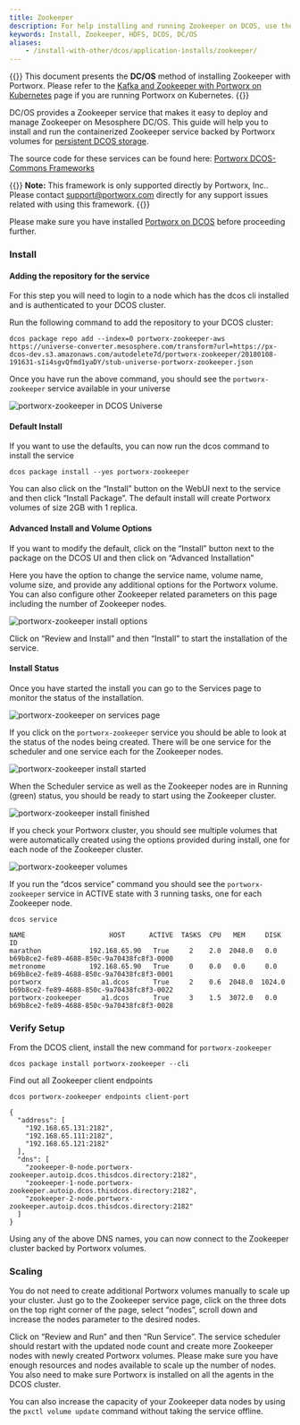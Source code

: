```yaml
---
title: Zookeeper
description: For help installing and running Zookeeper on DCOS, use the guide from Portworx! Achieve more with Portworx backing your cluster.
keywords: Install, Zookeeper, HDFS, DCOS, DC/OS
aliases:
    - /install-with-other/dcos/application-installs/zookeeper/
---
```

{{<info>}}
This document presents the **DC/OS** method of installing Zookeeper with Portworx. Please refer to the [Kafka and Zookeeper with Portworx on Kubernetes](/operations/operate-kubernetes/application-install-with-kubernetes/kafka-with-zookeeper) page if you are running Portworx on Kubernetes.
{{</info>}}

DC/OS provides a Zookeeper service that makes it easy to deploy and manage Zookeeper on Mesosphere DC/OS. This guide will help you to install and run the containerized Zookeeper service backed by Portworx volumes for [persistent DCOS storage](https://portworx.com/use-case/persistent-storage-dcos/).

The source code for these services can be found here: [Portworx DCOS-Commons Frameworks](https://github.com/portworx/dcos-commons)

{{<info>}}
**Note:**
This framework is only supported directly by Portworx, Inc.. Please contact support@portworx.com directly for any support issues related with using this framework.
{{</info>}}

Please make sure you have installed [Portworx on DCOS](/install-portworx/install-with-other/dcos) before proceeding further.

### Install

#### Adding the repository for the service

For this step you will need to login to a node which has the dcos cli installed and is authenticated to your DCOS cluster.

Run the following command to add the repository to your DCOS cluster:

```text
dcos package repo add --index=0 portworx-zookeeper-aws https://universe-converter.mesosphere.com/transform?url=https://px-dcos-dev.s3.amazonaws.com/autodelete7d/portworx-zookeeper/20180108-191631-sIi4sgvQfmd1yaDY/stub-universe-portworx-zookeeper.json
```

Once you have run the above command, you should see the `portworx-zookeeper` service available in your universe

![portworx-zookeeper in DCOS Universe](/img/dcos-portworx-zookeeper-universe.png)

#### Default Install

If you want to use the defaults, you can now run the dcos command to install the service

```text
dcos package install --yes portworx-zookeeper
```

You can also click on the “Install” button on the WebUI next to the service and then click “Install Package”. The default install will create Portworx volumes of size 2GB with 1 replica.

#### Advanced Install and Volume Options

If you want to modify the default, click on the “Install” button next to the package on the DCOS UI and then click on “Advanced Installation”

Here you have the option to change the service name, volume name, volume size, and provide any additional options for the Portworx volume. You can also configure other Zookeeper related parameters on this page including the number of Zookeeper nodes.

![portworx-zookeeper install options](/img/dcos-portworx-zookeeper-install-options.png)

Click on “Review and Install” and then “Install” to start the installation of the service.

#### Install Status

Once you have started the install you can go to the Services page to monitor the status of the installation.

![portworx-zookeeper on services page](/img/dcos-portworx-zookeeper-service.png)

If you click on the `portworx-zookeeper` service you should be able to look at the status of the nodes being created. There will be one service for the scheduler and one service each for the Zookeeper nodes.

![portworx-zookeeper install started](/img/dcos-portworx-zookeeper-started-install.png)

When the Scheduler service as well as the Zookeeper nodes are in Running \(green\) status, you should be ready to start using the Zookeeper cluster.

![portworx-zookeeper install finished](/img/dcos-portworx-zookeeper-finished-install.png)

If you check your Portworx cluster, you should see multiple volumes that were automatically created using the options provided during install, one for each node of the Zookeeper cluster.

![portworx-zookeeper volumes](/img/dcos-portworx-zookeeper-volume-list.png)

If you run the “dcos service” command you should see the `portworx-zookeeper` service in ACTIVE state with 3 running tasks, one for each Zookeeper node.

```text
dcos service
```

```output
NAME                     HOST      ACTIVE  TASKS  CPU   MEM     DISK   ID
marathon            192.168.65.90   True     2    2.0  2048.0   0.0    b69b8ce2-fe89-4688-850c-9a70438fc8f3-0000
metronome           192.168.65.90   True     0    0.0   0.0     0.0    b69b8ce2-fe89-4688-850c-9a70438fc8f3-0001
portworx               a1.dcos      True     2    0.6  2048.0  1024.0  b69b8ce2-fe89-4688-850c-9a70438fc8f3-0022
portworx-zookeeper     a1.dcos      True     3    1.5  3072.0   0.0    b69b8ce2-fe89-4688-850c-9a70438fc8f3-0028
```

### Verify Setup

From the DCOS client, install the new command for `portworx-zookeeper`

```text
dcos package install portworx-zookeeper --cli
```

Find out all Zookeeper client endpoints

```text
dcos portworx-zookeeper endpoints client-port
```

```output
{
  "address": [
    "192.168.65.131:2182",
    "192.168.65.111:2182",
    "192.168.65.121:2182"
  ],
  "dns": [
    "zookeeper-0-node.portworx-zookeeper.autoip.dcos.thisdcos.directory:2182",
    "zookeeper-1-node.portworx-zookeeper.autoip.dcos.thisdcos.directory:2182",
    "zookeeper-2-node.portworx-zookeeper.autoip.dcos.thisdcos.directory:2182"
  ]
}
```

Using any of the above DNS names, you can now connect to the Zookeeper cluster backed by Portworx volumes.

### Scaling

You do not need to create additional Portworx volumes manually to scale up your cluster. Just go to the Zookeeper service page, click on the three dots on the top right corner of the page, select “nodes”, scroll down and increase the nodes parameter to the desired nodes.

Click on “Review and Run” and then “Run Service”. The service scheduler should restart with the updated node count and create more Zookeeper nodes with newly created Portworx volumes. Please make sure you have enough resources and nodes available to scale up the number of nodes. You also need to make sure Portworx is installed on all the agents in the DCOS cluster.

You can also increase the capacity of your Zookeeper data nodes by using the `pxctl volume update` command without taking the service offline.
